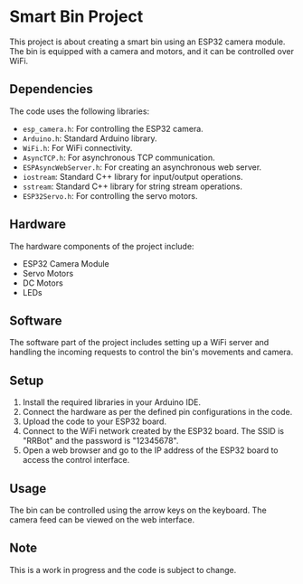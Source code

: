 # Smart Bin Project

This project is about creating a smart bin using an ESP32 camera module. The bin is equipped with a camera and motors, and it can be controlled over WiFi.

## Dependencies

The code uses the following libraries:
- `esp_camera.h`: For controlling the ESP32 camera.
- `Arduino.h`: Standard Arduino library.
- `WiFi.h`: For WiFi connectivity.
- `AsyncTCP.h`: For asynchronous TCP communication.
- `ESPAsyncWebServer.h`: For creating an asynchronous web server.
- `iostream`: Standard C++ library for input/output operations.
- `sstream`: Standard C++ library for string stream operations.
- `ESP32Servo.h`: For controlling the servo motors.

## Hardware

The hardware components of the project include:
- ESP32 Camera Module
- Servo Motors
- DC Motors
- LEDs

## Software

The software part of the project includes setting up a WiFi server and handling the incoming requests to control the bin's movements and camera.

## Setup

1. Install the required libraries in your Arduino IDE.
2. Connect the hardware as per the defined pin configurations in the code.
3. Upload the code to your ESP32 board.
4. Connect to the WiFi network created by the ESP32 board. The SSID is "RRBot" and the password is "12345678".
5. Open a web browser and go to the IP address of the ESP32 board to access the control interface.

## Usage

The bin can be controlled using the arrow keys on the keyboard. The camera feed can be viewed on the web interface.

## Note

This is a work in progress and the code is subject to change.

